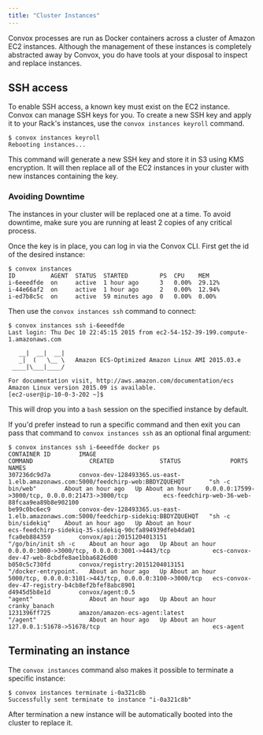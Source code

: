 ```yaml
---
title: "Cluster Instances"
---
```


Convox processes are run as Docker containers across a cluster of Amazon EC2 instances. Although the management of these instances is completely abstracted away by Convox, you do have tools at your disposal to inspect and replace instances.

## SSH access

To enable SSH access, a known key must exist on the EC2 instance. Convox can manage SSH keys for you. To create a new SSH key and apply it to your Rack's instances, use the `convox instances keyroll` command.

    $ convox instances keyroll
    Rebooting instances...

This command will generate a new SSH key and store it in S3 using KMS encryption. It will then replace all of the EC2 instances in your cluster with new instances containing the key.

<div class="block-callout block-show-callout type-warning">
  <h3>Avoiding Downtime</h3>
  <p>The instances in your cluster will be replaced one at a time. To avoid downtime, make sure you are running at least 2 copies of any critical process.</p>
</div>

Once the key is in place, you can log in via the Convox CLI. First get the id of the desired instance:

    $ convox instances
    ID          AGENT  STATUS  STARTED         PS  CPU    MEM
    i-6eeedfde  on     active  1 hour ago      3   0.00%  29.12%
    i-44e66af2  on     active  1 hour ago      2   0.00%  12.94%
    i-ed7b8c5c  on     active  59 minutes ago  0   0.00%  0.00%

Then use the `convox instances ssh` command to connect:

    $ convox instances ssh i-6eeedfde
    Last login: Thu Dec 10 22:45:15 2015 from ec2-54-152-39-199.compute-1.amazonaws.com

       __|  __|  __|
       _|  (   \__ \   Amazon ECS-Optimized Amazon Linux AMI 2015.03.e
     ____|\___|____/

    For documentation visit, http://aws.amazon.com/documentation/ecs
    Amazon Linux version 2015.09 is available.
    [ec2-user@ip-10-0-3-202 ~]$

This will drop you into a `bash` session on the specified instance by default. 

If you'd prefer instead to run a specific command and then exit you can pass that command to `convox instances ssh` as an optional final argument:

    $ convox instances ssh i-6eeedfde docker ps
    CONTAINER ID        IMAGE                                                                                 COMMAND                CREATED             STATUS              PORTS                                                     NAMES
    307236dc9d7a        convox-dev-128493365.us-east-1.elb.amazonaws.com:5000/feedchirp-web:BBDYZQUEHQT       "sh -c bin/web"        About an hour ago   Up About an hour    0.0.0.0:17599->3000/tcp, 0.0.0.0:21473->3000/tcp          ecs-feedchirp-web-36-web-88fcaa9ea89b8e902100
    be99c0bc6ec9        convox-dev-128493365.us-east-1.elb.amazonaws.com:5000/feedchirp-sidekiq:BBDYZQUEHQT   "sh -c bin/sidekiq"    About an hour ago   Up About an hour                                                              ecs-feedchirp-sidekiq-35-sidekiq-90cfa894939dfeb4da01
    fca0eb884359        convox/api:20151204013151                                                             "/go/bin/init sh -c    About an hour ago   Up About an hour    0.0.0.0:3000->3000/tcp, 0.0.0.0:3001->4443/tcp            ecs-convox-dev-47-web-8cbdfe8ae1bba6826d00
    b050c5c730fd        convox/registry:20151204013151                                                        "/docker-entrypoint.   About an hour ago   Up About an hour    5000/tcp, 0.0.0.0:3101->443/tcp, 0.0.0.0:3100->3000/tcp   ecs-convox-dev-47-registry-b4cb8ef2bfef8abc8901
    d4945d5b8e1d        convox/agent:0.5                                                                      "agent"                About an hour ago   Up About an hour                                                              cranky_banach
    1231396ff725        amazon/amazon-ecs-agent:latest                                                        "/agent"               About an hour ago   Up About an hour    127.0.0.1:51678->51678/tcp                                ecs-agent

## Terminating an instance

The `convox instances` command also makes it possible to terminate a specific instance:

    $ convox instances terminate i-0a321c8b
    Successfully sent terminate to instance "i-0a321c8b"

After termination a new instance will be automatically booted into the cluster to replace it.
